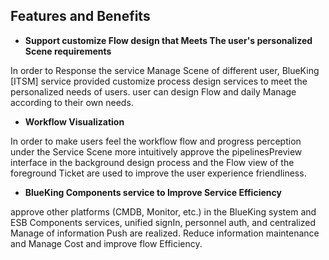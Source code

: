  ## Features and Benefits 

 -   **Support customize Flow design that Meets The user's personalized Scene requirements** 

 In order to Response the service Manage Scene of different user, BlueKing [ITSM] service provided customize process design services to meet the personalized needs of users.  user can design Flow and daily Manage according to their own needs. 

 -   **Workflow Visualization** 

 In order to make users feel the workflow flow and progress perception under the Service Scene more intuitively approve the pipelinesPreview interface in the background design process and the Flow view of the foreground Ticket are used to improve the user experience friendliness. 

 -   **BlueKing Components service to Improve Service Efficiency** 

 approve other platforms (CMDB, Monitor, etc.) in the BlueKing system and ESB Components services, unified signIn, personnel auth, and centralized Manage of information Push are realized.  Reduce information maintenance and Manage Cost and improve flow Efficiency. 